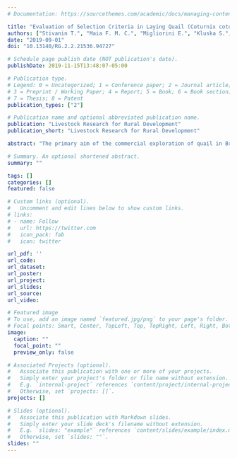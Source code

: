 ```yaml
---
# Documentation: https://sourcethemes.com/academic/docs/managing-content/

title: "Evaluation of Selection Criteria in Laying Quail (Coturnix coturnix japonica)"
authors: ["Stivanin T.", "Maia F. M. C.", "Migliorini E.", "Kluska S.", "Amorim, S. T.", "Lovatto F. S.", "Martins E. N."]
date: "2019-09-01"
doi: "10.13140/RG.2.2.21536.94727"

# Schedule page publish date (NOT publication's date).
publishDate: 2019-11-15T13:48:07-05:00

# Publication type.
# Legend: 0 = Uncategorized; 1 = Conference paper; 2 = Journal article;
# 3 = Preprint / Working Paper; 4 = Report; 5 = Book; 6 = Book section;
# 7 = Thesis; 8 = Patent
publication_types: ["2"]

# Publication name and optional abbreviated publication name.
publication: "Livestock Research for Rural Development"
publication_short: "Livestock Research for Rural Development"

abstract: "The primary aim of the commercial exploration of quail in Brazil is to increase egg production. The characteristics of the genetic groups used are not well known, making it difficult to increase eggs production. The objective of this study is to evaluate selection criteria to increase the number of eggs produced in two lineage of laying quail. In this sense, genetic parameters were estimated and calculated the indirect and direct responses to selection. The genetic gain was calculated based on the selection of partial production in the complete egg production. The indirect response showed to be more efficient in terms of genetic gain compared to the direct selection, indicating that the use of the first 60 days is the ideal period for selection of quail, providing satisfactory gain in egg production compared to the total production period. The use of this period allowed the early identification of superior individuals, increased the total egg production and the genetic gain, reducing the generation interval and making it possible to carry out two selections per year."

# Summary. An optional shortened abstract.
summary: ""

tags: []
categories: []
featured: false

# Custom links (optional).
#   Uncomment and edit lines below to show custom links.
# links:
# - name: Follow
#   url: https://twitter.com
#   icon_pack: fab
#   icon: twitter

url_pdf: ''
url_code:
url_dataset:
url_poster:
url_project:
url_slides:
url_source:
url_video:

# Featured image
# To use, add an image named `featured.jpg/png` to your page's folder. 
# Focal points: Smart, Center, TopLeft, Top, TopRight, Left, Right, BottomLeft, Bottom, BottomRight.
image:
  caption: ""
  focal_point: ""
  preview_only: false

# Associated Projects (optional).
#   Associate this publication with one or more of your projects.
#   Simply enter your project's folder or file name without extension.
#   E.g. `internal-project` references `content/project/internal-project/index.md`.
#   Otherwise, set `projects: []`.
projects: []

# Slides (optional).
#   Associate this publication with Markdown slides.
#   Simply enter your slide deck's filename without extension.
#   E.g. `slides: "example"` references `content/slides/example/index.md`.
#   Otherwise, set `slides: ""`.
slides: ""
---
```

